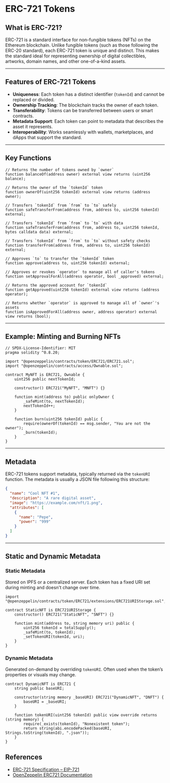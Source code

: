 # ERC-721 Tokens

## What is ERC-721?

ERC-721 is a standard interface for non-fungible tokens (NFTs) on the Ethereum blockchain. Unlike fungible tokens (such as those following the ERC-20 standard), each ERC-721 token is unique and distinct. This makes the standard ideal for representing ownership of digital collectibles, artworks, domain names, and other one-of-a-kind assets.

---

## Features of ERC-721 Tokens

- **Uniqueness**: Each token has a distinct identifier (`tokenId`) and cannot be replaced or divided.
- **Ownership Tracking**: The blockchain tracks the owner of each token.
- **Transferability**: Tokens can be transferred between users or smart contracts.
- **Metadata Support**: Each token can point to metadata that describes the asset it represents.
- **Interoperability**: Works seamlessly with wallets, marketplaces, and dApps that support the standard.

---

## Key Functions

```solidity
// Returns the number of tokens owned by `owner`
function balanceOf(address owner) external view returns (uint256 balance);

// Returns the owner of the `tokenId` token
function ownerOf(uint256 tokenId) external view returns (address owner);

// Transfers `tokenId` from `from` to `to` safely
function safeTransferFrom(address from, address to, uint256 tokenId) external;

// Transfers `tokenId` from `from` to `to` with data
function safeTransferFrom(address from, address to, uint256 tokenId, bytes calldata data) external;

// Transfers `tokenId` from `from` to `to` without safety checks
function transferFrom(address from, address to, uint256 tokenId) external;

// Approves `to` to transfer the `tokenId` token
function approve(address to, uint256 tokenId) external;

// Approves or revokes `operator` to manage all of caller's tokens
function setApprovalForAll(address operator, bool _approved) external;

// Returns the approved account for `tokenId`
function getApproved(uint256 tokenId) external view returns (address operator);

// Returns whether `operator` is approved to manage all of `owner`'s assets
function isApprovedForAll(address owner, address operator) external view returns (bool);
```

---

## Example: Minting and Burning NFTs

```solidity
// SPDX-License-Identifier: MIT
pragma solidity ^0.8.20;

import "@openzeppelin/contracts/token/ERC721/ERC721.sol";
import "@openzeppelin/contracts/access/Ownable.sol";

contract MyNFT is ERC721, Ownable {
    uint256 public nextTokenId;

    constructor() ERC721("MyNFT", "MNFT") {}

    function mint(address to) public onlyOwner {
        _safeMint(to, nextTokenId);
        nextTokenId++;
    }

    function burn(uint256 tokenId) public {
        require(ownerOf(tokenId) == msg.sender, "You are not the owner");
        _burn(tokenId);
    }
}
```

---

## Metadata

ERC-721 tokens support metadata, typically returned via the `tokenURI` function. The metadata is usually a JSON file following this structure:

```json
{
  "name": "Cool NFT #1",
  "description": "A rare digital asset",
  "image": "https://example.com/nft/1.png",
  "attributes": [
    {
      "name": "Pepe",
      "power": "999"
    }
  ]
}
```

---

## Static and Dynamic Metadata

### Static Metadata

Stored on IPFS or a centralized server. Each token has a fixed URI set during minting and doesn't change over time.

```solidity
import "@openzeppelin/contracts/token/ERC721/extensions/ERC721URIStorage.sol";

contract StaticNFT is ERC721URIStorage {
    constructor() ERC721("StaticNFT", "SNFT") {}

    function mint(address to, string memory uri) public {
        uint256 tokenId = totalSupply();
        _safeMint(to, tokenId);
        _setTokenURI(tokenId, uri);
    }
}
```

### Dynamic Metadata

Generated on-demand by overriding `tokenURI`. Often used when the token’s properties or visuals may change.

```solidity
contract DynamicNFT is ERC721 {
    string public baseURI;

    constructor(string memory _baseURI) ERC721("DynamicNFT", "DNFT") {
        baseURI = _baseURI;
    }

    function tokenURI(uint256 tokenId) public view override returns (string memory) {
        require(_exists(tokenId), "Nonexistent token");
        return string(abi.encodePacked(baseURI, Strings.toString(tokenId), ".json"));
    }
}
```

## References

- [ERC-721 Specification – EIP-721](https://eips.ethereum.org/EIPS/eip-721)
- [OpenZeppelin ERC721 Documentation](https://docs.openzeppelin.com/contracts/4.x/api/token/erc721)
